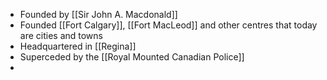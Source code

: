 - Founded by [[Sir John A. Macdonald]]
- Founded [[Fort Calgary]], [[Fort MacLeod]] and other centres that today are cities and towns
- Headquartered in [[Regina]]
- Superceded by the [[Royal Mounted Canadian Police]]
-